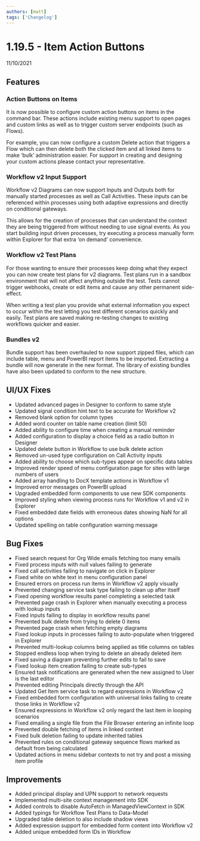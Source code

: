 ```yaml
---
authors: [matt]
tags: ['Changelog']
---
```


# 1.19.5 - Item Action Buttons
11/10/2021

## Features

### Action Buttons on Items

It is now possible to configure custom action buttons on items in the command bar. These actions include existing menu support to open pages and custom links as well as to trigger custom server endpoints (such as Flows).

For example, you can now configure a custom Delete action that triggers a Flow which can then delete both the clicked item and all linked items to make ‘bulk’ administration easier.
For support in creating and designing your custom actions please contact your representative.

### Workflow v2 Input Support

Workflow v2 Diagrams can now support Inputs and Outputs both for manually started processes as well as Call Activities. These inputs can be referenced within processes using both adaptive expressions and directly on conditional gateways.

This allows for the creation of processes that can understand the context they are being triggered from without needing to use signal events. As you start building input driven processes, try executing a process manually form within Explorer for that extra ‘on demand’ convenience.

### Workflow v2 Test Plans

For those wanting to ensure their processes keep doing what they expect you can now create test plans for v2 diagrams. Test plans run in a sandbox environment that will not affect anything outside the test. Tests cannot trigger webhooks, create or edit items and cause any other permanent side-effect. 

When writing a test plan you provide what external information you expect to occur within the test letting you test different scenarios quickly and easily. Test plans are saved making re-testing changes to existing workflows quicker and easier.

### Bundles v2

Bundle support has been overhauled to now support zipped files, which can include table, menu and PowerBI report items to be imported. Extracting a bundle will now generate in the new format. The library of existing bundles have also been updated to conform to the new structure.

## UI/UX Fixes

- Updated advanced pages in Designer to conform to same style
- Updated signal condition hint text to be accurate for Workflow v2
- Removed blank option for column types
- Added word counter on table name creation (limit 50)
- Added ability to configure time when creating a manual reminder
- Added configuration to display a choice field as a radio button in Designer
- Updated delete button in Workflow to use bulk delete action
- Removed un-used type configuration on Call Activity inputs
- Added ability to choose which sub-types appear on specific data tables
- Improved render speed of menu configuration page for sites with large numbers of users
- Added array handling to DocX template actions in Workflow v1
- Improved error messages on PowerBI upload
- Upgraded embedded form components to use new SDK components
- Improved styling when viewing process runs for Workflow v1 and v2 in Explorer
- Fixed embedded date fields with erroneous dates showing NaN for all options
- Updated spelling on table configuration warning message

## Bug Fixes

- Fixed search request for Org Wide emails fetching too many emails
- Fixed process inputs with null values failing to generate
- Fixed call activities failing to navigate on click in Explorer
- Fixed white on white text in menu configuration panel
- Ensured errors on process run items in Workflow v2 apply visually
- Prevented changing service task type failing to clean up after itself
- Fixed opening workflow results panel completing a selected task
- Prevented page crash in Explorer when manually executing a process with lookup inputs
- Fixed inputs failing to display in workflow results panel
- Prevented bulk delete from trying to delete 0 items
- Prevented page crash when fetching empty diagrams
- Fixed lookup inputs in processes failing to auto-populate when triggered in Explorer
- Prevented multi-lookup columns being applied as title columns on tables
- Stopped endless loop when trying to delete an already deleted item
- Fixed saving a diagram preventing further edits to fail to save
- Fixed lookup item creation failing to create sub-types
- Ensured task notifications are generated when the new assigned to User is the last editor
- Prevented editing Principals directly through the API
- Updated Get Item service task to regard expressions in Workflow v2
- Fixed embedded form configuration with universal links failing to create those links in Workflow v2
- Ensured expressions in Workflow v2 only regard the last item in looping scenarios
- Fixed emailing a single file from the File Browser entering an infinite loop
- Prevented double fetching of items in linked context
- Fixed bulk deletion failing to update inherited tables
- Prevented rules on conditional gateway sequence flows marked as default from being calculated
- Updated actions in menu sidebar contexts to not try and post a missing item profile  

## Improvements

- Added principal display and UPN support to network requests
- Implemented multi-site context management into SDK
- Added controls to disable AutoFetch in ManagedViewContext in SDK
- Added typings for Workflow Test Plans to Data-Model
- Upgraded table deletion to also include shadow views
- Added expression support for embedded form content into Workflow v2
- Added unique embedded form IDs in Workflow